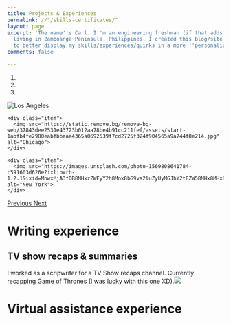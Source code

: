 ```yaml
---
title: Projects & Experiences
permalink: //"/skills-certificates/"
layout: page
excerpt: 'The name''s Carl. I''m an engineering freshman (if that adds to anything)
  living in Zamboanga Peninsula, Philippines. I created this blog/site as an avenue
  to better display my skills/experiences/quirks in a more ''personalized'' way. '
comments: false

---
```

<div id="myCarousel" class="carousel slide" data-ride="carousel">
  <!-- Indicators -->
  <ol class="carousel-indicators">
    <li data-target="#myCarousel" data-slide-to="0" class="active"></li>
    <li data-target="#myCarousel" data-slide-to="1"></li>
    <li data-target="#myCarousel" data-slide-to="2"></li>
  </ol>

  <!-- Wrapper for slides -->
  <div class="carousel-inner">
    <div class="item active">
      <img src="https://upload.wikimedia.org/wikipedia/commons/thumb/b/b6/Image_created_with_a_mobile_phone.png/1200px-Image_created_with_a_mobile_phone.png" alt="Los Angeles">
    </div>

    <div class="item">
      <img src="https://static.remove.bg/remove-bg-web/37843dee2531e43723b012aa78be4b91cc211fef/assets/start-1abfb4fe2980eabfbbaaa4365a0692539f7cd2725f324f904565a9a744f8e214.jpg" alt="Chicago">
    </div>

    <div class="item">
      <img src="https://images.unsplash.com/photo-1569808641784-c591603d626e?ixlib=rb-1.2.1&ixid=MnwxMjA3fDB8MHxzZWFyY2h8Mnx8bG9va2luZyUyMGJhY2t8ZW58MHx8MHx8&w=1000&q=80" alt="New York">
    </div>
  </div>

  <!-- Left and right controls -->
  <a class="left carousel-control" href="#myCarousel" data-slide="prev">
    <span class="glyphicon glyphicon-chevron-left"></span>
    <span class="sr-only">Previous</span>
  </a>
  <a class="right carousel-control" href="#myCarousel" data-slide="next">
    <span class="glyphicon glyphicon-chevron-right"></span>
    <span class="sr-only">Next</span>
  </a>
</div>


# Writing experience

## TV show recaps & summaries

I worked as a scripwriter for a TV Show recaps channel. Currently recapping Game of Thrones (I was lucky with this one XD).![](https://cdn.discordapp.com/attachments/993410728088305734/1018674843450884138/Screenshot_3.jpg)

# Virtual assistance experience